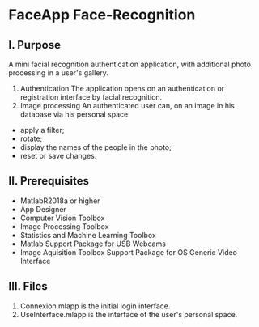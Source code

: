 # FaceApp Face-Recognition

## I. Purpose
A mini facial recognition authentication application, with additional photo processing in a user's gallery.
1. Authentication
The application opens on an authentication or registration interface by facial recognition.
2. Image processing
 An authenticated user can, on an image in his database via his personal space:
 
  - apply a filter;
  - rotate;
  - display the names of the people in the photo;
  - reset or save changes.

## II. Prerequisites
  - MatlabR2018a or higher
   - App Designer
   - Computer Vision Toolbox
  - Image Processing Toolbox
  - Statistics and Machine Learning Toolbox
  - Matlab Support Package for USB Webcams
  - Image Aquisition Toolbox Support Package for OS Generic Video Interface
  
 
  
  
## III. Files

1. Connexion.mlapp is the initial login interface.
2. UseInterface.mlapp is the interface of the user's personal space.
